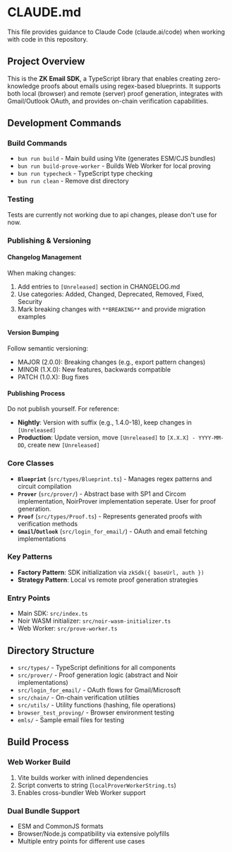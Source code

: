# CLAUDE.md

This file provides guidance to Claude Code (claude.ai/code) when working with code in this repository.

## Project Overview

This is the **ZK Email SDK**, a TypeScript library that enables creating zero-knowledge proofs about emails using regex-based blueprints. It supports both local (browser) and remote (server) proof generation, integrates with Gmail/Outlook OAuth, and provides on-chain verification capabilities.

## Development Commands

### Build Commands
- `bun run build` - Main build using Vite (generates ESM/CJS bundles)
- `bun run build-prove-worker` - Builds Web Worker for local proving 
- `bun run typecheck` - TypeScript type checking
- `bun run clean` - Remove dist directory

### Testing
Tests are currently not working due to api changes, please don't use for now.

### Publishing & Versioning

#### Changelog Management
When making changes:
1. Add entries to `[Unreleased]` section in CHANGELOG.md
2. Use categories: Added, Changed, Deprecated, Removed, Fixed, Security
3. Mark breaking changes with `**BREAKING**` and provide migration examples

#### Version Bumping
Follow semantic versioning:
- MAJOR (2.0.0): Breaking changes (e.g., export pattern changes)
- MINOR (1.X.0): New features, backwards compatible
- PATCH (1.0.X): Bug fixes

#### Publishing Process
Do not publish yourself. For reference:
- **Nightly**: Version with suffix (e.g., 1.4.0-18), keep changes in `[Unreleased]`
- **Production**: Update version, move `[Unreleased]` to `[X.X.X] - YYYY-MM-DD`, create new `[Unreleased]`

### Core Classes
- **`Blueprint`** (`src/types/Blueprint.ts`) - Manages regex patterns and circuit compilation
- **`Prover`** (`src/prover/`) - Abstract base with SP1 and Circom implementation, NoirProver implementation seperate. User for proof generation.
- **`Proof`** (`src/types/Proof.ts`) - Represents generated proofs with verification methods
- **`Gmail`/`Outlook`** (`src/login_for_email/`) - OAuth and email fetching implementations

### Key Patterns
- **Factory Pattern**: SDK initialization via `zkSdk({ baseUrl, auth })`
- **Strategy Pattern**: Local vs remote proof generation strategies

### Entry Points
- Main SDK: `src/index.ts`
- Noir WASM initializer: `src/noir-wasm-initializer.ts`
- Web Worker: `src/prove-worker.ts`

## Directory Structure

- `src/types/` - TypeScript definitions for all components
- `src/prover/` - Proof generation logic (abstract and Noir implementations)  
- `src/login_for_email/` - OAuth flows for Gmail/Microsoft
- `src/chain/` - On-chain verification utilities
- `src/utils/` - Utility functions (hashing, file operations)
- `browser_test_proving/` - Browser environment testing
- `emls/` - Sample email files for testing

## Build Process

### Web Worker Build
1. Vite builds worker with inlined dependencies
2. Script converts to string (`localProverWorkerString.ts`)
3. Enables cross-bundler Web Worker support

### Dual Bundle Support
- ESM and CommonJS formats
- Browser/Node.js compatibility via extensive polyfills
- Multiple entry points for different use cases
